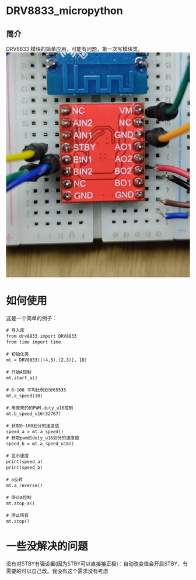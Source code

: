 # DRV8833_micropython
## 简介
DRV8833 模块的简单应用，可能有问题，第一次写模块类。
![DRV8833模块](./images/drv8833.jpg)

# 如何使用

这是一个简单的例子：
```
# 导入库
from drv8833 import DRV8833
from time import time

# 初始化类
mt = DRV8833([(4,5),(2,3)], 10)

# 开始A控制
mt.start_a()

# 0~100 平均比例划分65535
mt.a_speed(10)

# 用原来的的PWM.duty_u16控制
mt.b_speed_u16(32767)

# 获取0-100划分的速度值
speed_a = mt.a_speed()
# 获取pwm的duty_u16划分的速度值
speed_b = mt.a_speed_u16()

# 显示速度
print(speed_a)
print(speed_b)

# a反转
mt.a_reverse()

# 停止A控制
mt.stop_a()

# 停止所有
mt.stop()
```
# 一些没解决的问题
没有对STBY有强设置(因为STBY可以直接接正极)：自动改变值会开启STBY，有需要的可以自己改。我没有这个需求没有考虑